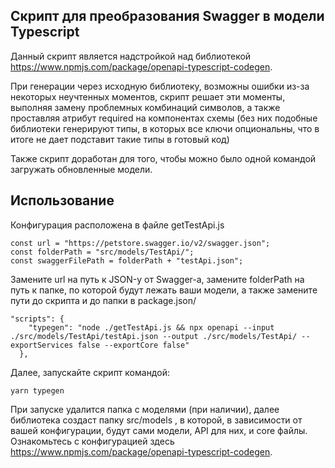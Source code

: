 ## Скрипт для преобразования Swagger в модели Typescript

Данный скрипт является надстройкой над библиотекой https://www.npmjs.com/package/openapi-typescript-codegen.

При генерации через исходную библиотеку, возможны ошибки из-за некоторых неучтенных моментов, скрипт решает эти моменты, выполняя замену проблемных комбинаций символов, а также проставляя атрибут required на компонентах схемы (без них подобные библиотеки генерируют типы, в которых все ключи опциональны, что в итоге не дает подставит такие типы в готовый код)

Также скрипт доработан для того, чтобы можно было одной командой загружать обновленные модели.

## Использование

Конфигурация расположена в файле getTestApi.js

```
const url = "https://petstore.swagger.io/v2/swagger.json";
const folderPath = "src/models/TestApi/";
const swaggerFilePath = folderPath + "testApi.json";
```

Замените url на путь к JSON-у от Swagger-а, замените folderPath на путь к папке, по которой будут лежать ваши модели, а также замените пути до скрипта и до папки в package.json/

```
"scripts": {
    "typegen": "node ./getTestApi.js && npx openapi --input ./src/models/TestApi/testApi.json --output ./src/models/TestApi/ --exportServices false --exportCore false"
  },
```

Далее, запускайте скрипт командой:

`yarn typegen`

При запуске удалится папка с моделями (при наличии), далее библиотека создаст папку src/models , в которой, в зависимости от вашей конфигурации, будут сами модели, API для них, и core файлы. Ознакомьтесь с конфигурацией здесь https://www.npmjs.com/package/openapi-typescript-codegen.
